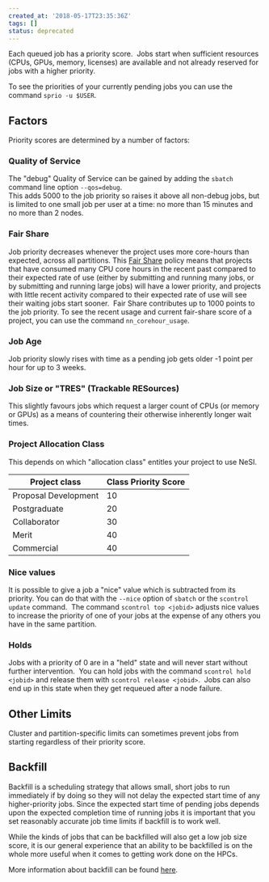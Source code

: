 ```yaml
---
created_at: '2018-05-17T23:35:36Z'
tags: []
status: deprecated
---
```


Each queued job has a priority score.  Jobs start when sufficient
resources (CPUs, GPUs, memory, licenses) are available and not already
reserved for jobs with a higher priority.

To see the priorities of your currently pending jobs you can use the
command `sprio -u $USER`.

## Factors

Priority scores are determined by a number of factors:

### Quality of Service

The "debug" Quality of Service can be gained by adding the `sbatch`
command line option `--qos=debug`.  
This adds 5000 to the job priority so raises it above all non-debug
jobs, but is limited to one small job per user at a time: no more than
15 minutes and no more than 2 nodes.

### Fair Share

Job priority decreases whenever the project uses more core-hours than
expected, across all partitions.
This [Fair Share](../../Scientific_Computing/Batch_Jobs/Fair_Share.md)
policy means that projects that have consumed many CPU core hours in the
recent past compared to their expected rate of use (either by submitting
and running many jobs, or by submitting and running large jobs) will
have a lower priority, and projects with little recent activity compared
to their expected rate of use will see their waiting jobs start sooner.
 Fair Share contributes up to 1000 points to the job priority. To see
the recent usage and current fair-share score of a project, you can use
the command `nn_corehour_usage`.

### Job Age

Job priority slowly rises with time as a pending job gets older -1
point per hour for up to 3 weeks.

### Job Size or "TRES" (Trackable RESources)

This slightly favours jobs which request a larger count of CPUs (or
memory or GPUs) as a means of countering their otherwise inherently
longer wait times.

### Project Allocation Class

This depends on which "allocation class" entitles your project to use
NeSI.

| Project class        | Class Priority Score |
| -------------------- | -------------------- |
| Proposal Development | 10                   |
| Postgraduate         | 20                   |
| Collaborator         | 30                   |
| Merit                | 40                   |
| Commercial           | 40                   |

### Nice values

It is possible to give a job a "nice" value which is subtracted from its
priority. You can do that with the `--nice` option of `sbatch` or the
`scontrol update` command.  The command `scontrol top <jobid>` adjusts
nice values to increase the priority of one of your jobs at the expense
of any others you have in the same partition.

### Holds

Jobs with a priority of 0 are in a "held" state and will never start
without further intervention.  You can hold jobs with the command
`scontrol hold <jobid>` and release them with
`scontrol release <jobid>`.  Jobs can also end up in this state when
they get requeued after a node failure.

## Other Limits

Cluster and partition-specific limits can sometimes prevent jobs from
starting regardless of their priority score. 

## Backfill

Backfill is a scheduling strategy that allows small, short jobs to run
immediately if by doing so they will not delay the expected start time
of any higher-priority jobs. Since the expected start time of pending
jobs depends upon the expected completion time of running jobs it is
important that you set reasonably accurate job time limits if backfill
is to work well.

While the kinds of jobs that can be backfilled will also get a low job
size score, it is our general experience that an ability to be
backfilled is on the whole more useful when it comes to getting work
done on the HPCs.

More information about backfill can be found [here](https://slurm.schedmd.com/sched_config.html).
